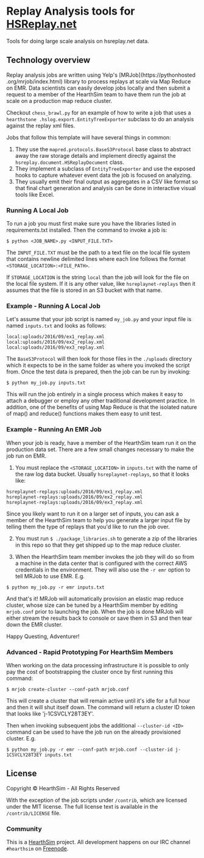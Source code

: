 # Replay Analysis tools for [HSReplay.net](https://hsreplay.net)

Tools for doing large scale analysis on hsreplay.net data.


## Technology overview

Replay analysis jobs are written using Yelp's [MRJob](https://pythonhosted
.org/mrjob/index.html) library to process replays at scale via Map Reduce on EMR. Data
scientists can easily develop jobs locally and then submit a request to a member of the
HearthSim team to have them run the job at scale on a production map reduce cluster.

Checkout `chess_brawl.py` for an example of how to write a job that uses a `hearthstone
.hslog.export.EntityTreeExporter` subclass to do an analysis against the replay xml files. 

Jobs that follow this template will have several things in common:

1. They use the `mapred.protocols.BaseS3Protocol` base class to abstract away the raw storage details
and implement directly against the `hsreplay.document.HSReplayDocument` class.
2. They implement a subclass of `EntityTreeExporter` and use the exposed hooks to capture whatever
event data the job is focused on analyzing.
3. They usually emit their final output as aggregates in a CSV like format so that final
chart generation and analysis can be done in interactive visual tools like Excel.

### Running A Local Job

To run a job you must first make sure you have the libraries listed in requirements.txt
installed. Then the command to invoke a job is:

```
$ python <JOB_NAME>.py <INPUT_FILE.TXT>
```

The `INPUT_FILE.TXT` must be the path to a text file on the local file system that contains
 newline delimited lines where each line follows the format `<STORAGE_LOCATION>:<FILE_PATH>`.

If `STORAGE_LOCATION` is the string `local` than the job will look for the file on the
local file system. If it is any other value, like `hsreplaynet-replays` then it assumes
that the file is stored in an S3 bucket with that name.


### Example - Running A Local Job

Let's assume that your job script is named `my_job.py` and your input file is named
`inputs.txt` and looks as follows:

```
local:uploads/2016/09/ex1_replay.xml
local:uploads/2016/09/ex2_replay.xml
local:uploads/2016/09/ex3_replay.xml
```

The `BaseS3Protocol` will then look for those files in the `./uploads` directory which
it expects to be in the same folder as where you invoked the script from.
Once the test data is prepared, then the job can be run by invoking:

```
$ python my_job.py inputs.txt
```

This will run the job entirely in a single process which makes it easy to attach a
debugger or employ any other traditional development practice. In addition, one of the
benefits of using Map Reduce is that the isolated nature of map() and reduce() functions
makes them easy to unit test.


### Example - Running An EMR Job

When your job is ready, have a member of the HearthSim team run it on the production data
set. There are a few small changes necessary to make the job run on EMR.

1) You must replace the `<STORAGE_LOCATION>` in `inputs.txt` with the name of the raw log
data bucket. Usually `hsreplaynet-replays`, so that it looks like:
```
hsreplaynet-replays:uploads/2016/09/ex1_replay.xml
hsreplaynet-replays:uploads/2016/09/ex2_replay.xml
hsreplaynet-replays:uploads/2016/09/ex3_replay.xml
```

Since you likely want to run it on a larger set of inputs, you can ask a member of the
HearthSim team to help you generate a larger input file by telling them the type of
replays that you'd like to run the job over.

2) You must run `$ ./package_libraries.sh` to generate a zip of the libraries in this repo so
that they get shipped up to the map reduce cluster.

3) When the HearthSim team member invokes the job they will do so from a machine in the
data center that is configured with the correct AWS credentials in the environment. They
will also use the `-r emr` option to tell MRJob to use EMR. E.g.

```
$ python my_job.py -r emr inputs.txt
```

And that's it! MRJob will automatically provision an elastic map reduce cluster, whose
size can be tuned by a HearthSim member by editing `mrjob.conf` prior to launching the
job. When the job is done MRJob will either stream the results back to console or save
them in S3 and then tear down the EMR cluster.

Happy Questing, Adventurer!

### Advanced - Rapid Prototyping For HearthSim Members

When working on the data processing infrastructure it is possible to only pay the cost of
 bootstrapping the cluster once by first running this command:

```
$ mrjob create-cluster --conf-path mrjob.conf
```

This will create a cluster that will remain active until it's idle for a full hour
and then it will shut itself down. The command will return a cluster ID token that looks
like 'j-1CSVCLY28T3EY'.

Then when invoking subsequent jobs the additional `--cluster-id <ID>` command can be used
to have the job run on the already provisioned cluster. E.g.

```
$ python my_job.py -r emr --conf-path mrjob.conf --cluster-id j-1CSVCLY28T3EY inputs.txt
```

## License

Copyright © HearthSim - All Rights Reserved

With the exception of the job scripts under `/contrib`, which are licensed under the MIT license. The full license text 
is available in the `/contrib/LICENSE` file.

### Community

This is a [HearthSim](https://hearthsim.info) project. All development
happens on our IRC channel `#hearthsim` on [Freenode](https://freenode.net).
